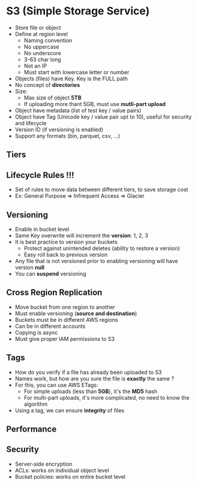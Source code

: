 # S3 (Simple Storage Service)

- Store file or object 
- Define at region level 
  - Naming convention
  - No uppercase 
  - No underscore 
  - 3-63 char long 
  - Not an IP 
  - Must start with lowercase letter or number
- Objects (files) have Key. Key is the FULL path
- No concept of **directories**
- Size:
  - Max size of object **5TB**
  - If uploading more thant 5GB, must use **mutli-part upload**
- Object have metadata (list of test key / value pairs)
- Object have Tag (Unicode key / value pair upt to 10), useful for security and lifecycle
- Version ID (if versioning is enabled)
- Support any formats (bin, parquet, csv, ...)

## Tiers


## Lifecycle Rules !!!
- Set of rules to move data between different tiers, to save storage cost
- Ex: General Purpose => Infrequent Access => Glacier

## Versioning

- Enable in bucket level 
- Same Key overwrite will increment the **version**: 1, 2, 3
- It is best practice to version your buckets 
  - Protect against unintended deletes (ability to restore a version)
  - Easy roll back to previous version
- Any file that is not versioned prior to enabling versioning will have version **null**
- You can **suspend** versioning

## Cross Region Replication

- Move bucket from one region to another
- Must enable versioning (**source and destination**)
- Buckets must be in different AWS regions
- Can be in different accounts
- Copying is async 
- Must give proper IAM permissions to S3

## Tags

- How do you verify if a file has already been uploaded to S3
- Names work, but how are you sure the file is **exactly** the same ?
- For this, you can use AWS ETags:
  - For simple uploads (less than **5GB**), it's the **MD5** hash
  - For multi-part uploads, it's more complicated, no need to know the algorithm
- Using a tag, we can ensure **integrity** of files

## Performance 


## Security
- Server-side encryption 
- ACLs: works on individual object level
- Bucket policies: works on entire bucket level
